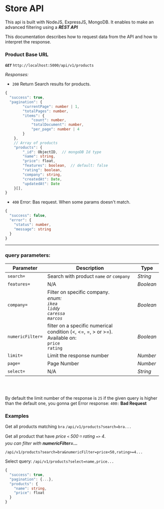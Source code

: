 # Store API

This api is built with NodeJS, ExpressJS, MongoDB. It enables to make an advanced filtering using a **_REST API_**

This documentation describes how to request data from the API and how to interpret the response.

### Product Base URL
**_`GET`_** `http://localhost:5000/api/v1/products`

*Responses:*

* `200` Return Search results for products.

```ts
{
  "success": true,
  "pagination": {
        "currentPage": number | 1,
        "totalPages": number,
        "items": {
            "count": number,
            "totalDocument": number,
            "per_page": number | 4
        }
    },
    // Array of products
    "products": {
        "_id": ObjectID,  // mongoDB Id type
        "name": string,
        "price": float,
        "features": boolean,  // default: false
        "rating": boolean,
        "company": string,
        "createdAt": Date,
        "updatedAt": Date
    }[],
}
```

* `400` Error: Bas request. When some params doesn't match.

```ts
{
  "success": false,
  "error": {
    "status": number,
    "message": string
  }
}
```

<hr />

### query parameters:

| Parameter  | Description                 | Type      |
|  ----      |  ----                       | ---       |
| `search=`  | Search with product `name` _or_ `company`| _String_  |
| `features=`| N/A                         | _Boolean_ |
| `company=` | Filter on specific company.<br /> _enum:_<br />_`ikea`_<br /> _`liddy`_<br />_`caressa`_<br />_`marcos`_| _Boolean_  |
| `numericFilter=`| filter on a specific numerical condition (<, <=, =, > or >=).<br /> Available on:<br />`price`<br /> `rating`| _Boolean_  |
| `limit=`   | Limit the response number   | _Number_  |
| `page=`    | Page Number                 | _Number_  |
| `select=`  | N/A                         | _String_  |

<br />
<br />

By default the limit number of the response is `25` if the given query is higher than the default one, you gonna get Error response: `400:` **Bad Request** 

### Examples
Get all products matching `bra`
`/api/v1/products?search=bra...`

Get all product that have _price_ `<` _500_ ◽ _rating_ `=>` _4_.  
_you can filter with **numericFilter=...**_

`/api/v1/products?search=bra&numericFilter=price<50,rating>=4...`

Select query:
`/api/v1/products?select=name,price...`

```ts
{
  "success": true,
  "pagination": {...},
  "products": {
    "name": string,
    "price": float
  }
}
```


